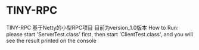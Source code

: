 # TINY-RPC
TINY-RPC
基于Netty的小型RPC项目
目前为version_1.0版本
How to Run:
please start 'ServerTest.class' first, then start 'ClientTest.class', and you will see the result printed on the console 